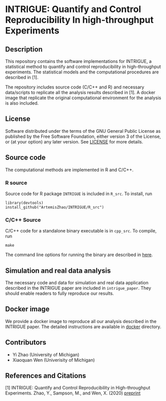 # INTRIGUE: Quantify and Control Reproducibility In high-throughput Experiments

## Description

This repository contains the software implementations for INTRIGUE, a statistical method to quantify and control reproducibility in high-throughput experiments. The statistical models and the computational procedures are described in [1]. 


The repository includes source code (C/C++ and R) and necessary data/scripts to replicate all the analysis results described in [1]. A docker image that replicate the original computational environment for the analysis is also included.


## License 

Software distributed under the terms of the GNU General Public License as published by the Free Software Foundation, either version 3 of the License, or (at your option) any later version. See [LICENSE](http://www.gnu.org/licenses/gpl-3.0.en.html) for more details.



## Source code

The computational methods are implemented in R and C/C++.

### R source

Source code for R package ``INTRIGUE`` is included in ``R_src``. To install, run

```{r}
library(devtools)
install_github("ArtemisZhao/INTRIGUE/R_src")
```

### C/C++ Source

C/C++ code for a standalone binary executable is in ``cpp_src``. To compile, run
```
make
```
The command line options for running the binary are described in [here](cpp_src/README.md).


## Simulation and real data analysis 

The necessary code and data for simulation and real data application described in the INTRIGUE paper are included in ``intrigue_paper``. They should enable readers to fully reproduce our results.


## Docker image

We provide a docker image to reproduce all our analysis described in the INTRIGUE paper. The detailed instructions are available in [docker](docker/) directory. 

## Contributors

- Yi Zhao (University of Michigan)
- Xiaoquan Wen (Univerisity of Michigan)


## References and Citations

[1] INTRIGUE: Quantify and Control Reproducibility in High-throughput Experiments. Zhao, Y., Sampson, M., and Wen, X. (2020) [preprint](https://bit.ly/2ACrHeJ)
